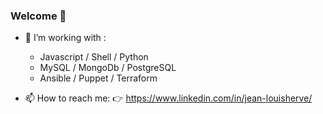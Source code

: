 ### Welcome 👋
      
- 🌱 I’m working with :
     * Javascript / Shell / Python
     * MySQL / MongoDb / PostgreSQL
     * Ansible / Puppet / Terraform 

- 📫 How to reach me: :point_right: https://www.linkedin.com/in/jean-louisherve/


